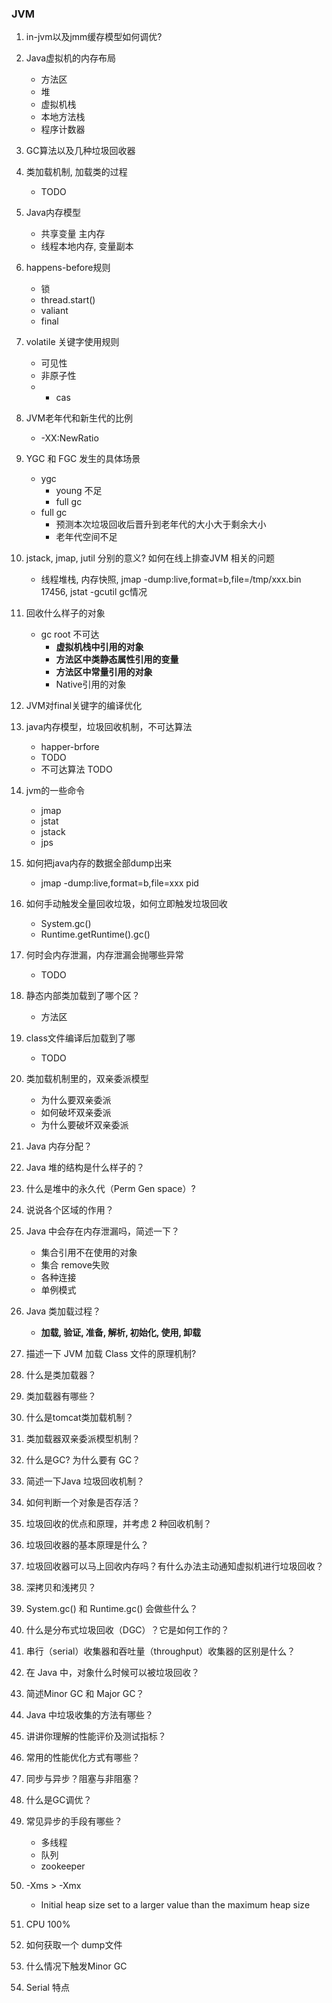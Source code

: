 ### JVM
1. in-jvm以及jmm缓存模型如何调优?
2. Java虚拟机的内存布局
    - 方法区
    - 堆
    - 虚拟机栈
    - 本地方法栈
    - 程序计数器
3. GC算法以及几种垃圾回收器
4. 类加载机制, 加载类的过程
    - TODO
5. Java内存模型
    - 共享变量 主内存
    - 线程本地内存, 变量副本
6. happens-before规则
    - 锁
    - thread.start()
    - valiant
    - final
7. volatile 关键字使用规则
    - 可见性
    - 非原子性
    - + cas
8. JVM老年代和新生代的比例
    - -XX:NewRatio
9. YGC 和 FGC 发生的具体场景
    - ygc
        - young 不足
        - full gc
    - full gc
        - 预测本次垃圾回收后晋升到老年代的大小大于剩余大小
        - 老年代空间不足
10. jstack, jmap, jutil 分别的意义? 如何在线上排查JVM 相关的问题
    - 线程堆栈, 内存快照, jmap -dump:live,format=b,file=/tmp/xxx.bin 17456, jstat -gcutil gc情况 
11. 回收什么样子的对象
    - gc root 不可达
        - **虚拟机栈中引用的对象**
        - **方法区中类静态属性引用的变量**
        - **方法区中常量引用的对象**
        - Native引用的对象
16. JVM对final关键字的编译优化
17. java内存模型，垃圾回收机制，不可达算法
    - happer-brfore
    - TODO
    - 不可达算法 TODO
18. jvm的一些命令
    - jmap
    - jstat
    - jstack
    - jps
19. 如何把java内存的数据全部dump出来
    - jmap -dump:live,format=b,file=xxx pid
20. 如何手动触发全量回收垃圾，如何立即触发垃圾回收
    - System.gc()
    - Runtime.getRuntime().gc()
21. 何时会内存泄漏，内存泄漏会抛哪些异常
    - TODO
22. 静态内部类加载到了哪个区？
    - 方法区 
23. class文件编译后加载到了哪
    - TODO
24. 类加载机制里的，双亲委派模型
    - 为什么要双亲委派
    - 如何破坏双亲委派
    - 为什么要破坏双亲委派
1. Java 内存分配？
1. Java 堆的结构是什么样子的？
1. 什么是堆中的永久代（Perm Gen space）?
1. 说说各个区域的作用？
1. Java 中会存在内存泄漏吗，简述一下？
    - 集合引用不在使用的对象
    - 集合 remove失败
    - 各种连接
    - 单例模式
1. Java 类加载过程？
    - **加载, 验证, 准备, 解析, 初始化, 使用, 卸载**
    
1. 描述一下 JVM 加载 Class 文件的原理机制?
1. 什么是类加载器？
1. 类加载器有哪些？
1. 什么是tomcat类加载机制？
1. 类加载器双亲委派模型机制？
1. 什么是GC? 为什么要有 GC？
1. 简述一下Java 垃圾回收机制？
1. 如何判断一个对象是否存活？
1. 垃圾回收的优点和原理，并考虑 2 种回收机制？
1. 垃圾回收器的基本原理是什么？
1. 垃圾回收器可以马上回收内存吗？有什么办法主动通知虚拟机进行垃圾回收？
1. 深拷贝和浅拷贝？
1. System.gc() 和 Runtime.gc() 会做些什么？
1. 什么是分布式垃圾回收（DGC）？它是如何工作的？
1. 串行（serial）收集器和吞吐量（throughput）收集器的区别是什么？
1. 在 Java 中，对象什么时候可以被垃圾回收？
1. 简述Minor GC 和 Major GC？
1. Java 中垃圾收集的方法有哪些？
1. 讲讲你理解的性能评价及测试指标？
1. 常用的性能优化方式有哪些？
1. 同步与异步？阻塞与非阻塞？
1. 什么是GC调优？
1. 常见异步的手段有哪些？
    - 多线程
    - 队列
    - zookeeper
1. -Xms > -Xmx 
    - Initial heap size set to a larger value than the maximum heap size
12. CPU 100%
13. 如何获取一个 dump文件
14. 什么情况下触发Minor GC
15. Serial 特点